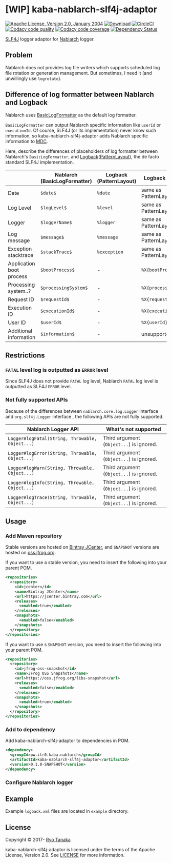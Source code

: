 # [WIP] kaba-nablarch-slf4j-adaptor

[![Apache License, Version 2.0, January 2004](https://img.shields.io/github/license/ryotan/kaba-nablarch-slf4j-adaptor.svg?style=flat)](http://www.apache.org/licenses/)
[![Download](https://api.bintray.com/packages/ryotan/maven/kaba-nablarch-slf4j-adaptor/images/download.svg)](https://bintray.com/ryotan/maven/kaba-nablarch-slf4j-adaptor/_latestVersion)
[![CircleCI](https://circleci.com/gh/ryotan/kaba-nablarch-slf4j-adaptor.svg?style=shield)](https://circleci.com/gh/ryotan/kaba-nablarch-slf4j-adaptor)
[![Codacy code quality](https://api.codacy.com/project/badge/grade/260fa7b1fbd04a0c938ad2fa19e3fd77)](https://www.codacy.com?utm_source=github.com&utm_medium=referral&utm_content=ryotan/kaba-nablarch-slf4j-adaptor&utm_campaign=Badge_Grade)
[![Codacy code coverage](https://api.codacy.com/project/badge/coverage/260fa7b1fbd04a0c938ad2fa19e3fd77)](https://www.codacy.com/app/ryotan/kaba-vault?utm_source=github.com&utm_medium=referral&utm_content=ryotan/kaba-vault&utm_campaign=Badge_Coverage)
[![Dependency Status](https://www.versioneye.com/user/projects/5888e09ec64626004e05780e/badge.svg)](https://www.versioneye.com/user/projects/573791b7a0ca35004baf9553)

[SLF4J](https://www.slf4j.org/) logger adaptor for [Nablarch](https://github.com/nablarch/nablarch) logger.

## Problem

Nablarch does not provides log file writers which supports scheduled log file rotation or generation management. But sometimes, I need it (and unwillingly use `logrotate`).


## Difference of log formatter between Nablarch and Logback

Nablarch uses [BasicLogFormatter](https://nablarch.github.io/docs/5u7/javadoc/nablarch/core/log/basic/BasicLogFormatter.html) as the default log formatter.

`BasicLogFormatter` can output Nablarch specific information like `userId` or `executionId`.
Of course, SLF4J (or its implementation) never know such information, so kaba-nablarch-slf4j-adaptor adds Nablarch specific information to [MDC](https://logback.qos.ch/manual/mdc.html).

Here, describe the differences of placeholders of log formatter between Nablarch's `BasicLogFormatter`, and [Logback](https://logback.qos.ch/)([PatternLayout](https://logback.qos.ch/manual/layouts.html#ClassicPatternLayout)), the de facto standard SLF4J implementation.

|                           | Nablarch (BasicLogFormatter) | Logback (PatternLayout) | Logback w/ this lib    |
|:--------------------------|------------------------------|-------------------------|------------------------|
| Date                      | `$date$`                     | `%date`                 | same as PatternLayout  |
| Log Level                 | `$logLevel$`                 | `%level`                | same as PatternLayout  |
| Logger                    | `$loggerName$`               | `%logger`               | same as PatternLayout  |
| Log message               | `$message$`                  | `%message`              | same as PatternLayout  |
| Exception stacktrace      | `$stackTrace$`               | `%exception`            | same as PatternLayout  |
| Application boot process  | `$bootProcess$`              | -                       | `%X{bootProcess}`      |
| Processing system..?      | `$processingSystem$`         | -                       | `%X{processingSystem}` |
| Request ID                | `$requestId$`                | -                       | `%X{requestId}`        |
| Execution ID              | `$executionId$`              | -                       | `%X{executionId}`      |
| User ID                   | `$userId$`                   | -                       | `%X{userId}`           |
| Additional information    | `$information$`              | -                       | unsupported            |


## Restrictions

### `FATAL` level log is outputted as `ERROR` level

Since SLF4J does not provide `FATAL` log level, Nablarch `FATAL` log level is outputted as SLF4J `ERROR` level.

### Not fully supported APIs

Because of the differences between `nablarch.core.log.Logger` interface and `org.slf4j.Logger` interface , the following APIs are not fully supported.

| Nablarch Logger API                               | What's not supported                     |
|---------------------------------------------------|------------------------------------------|
| `Logger#logFatal(String, Throwable, Object...)`   | Third argument (`Object...`) is ignored. |
| `Logger#logError(String, Throwable, Object...)`   | Third argument (`Object...`) is ignored. |
| `Logger#logWarn(String, Throwable, Object...)`    | Third argument (`Object...`) is ignored. |
| `Logger#logInfo(String, Throwable, Object...)`    | Third argument (`Object...`) is ignored. |
| `Logger#logTrace(String, Throwable, Object...)`   | Third argument (`Object...`) is ignored. |


## Usage

### Add Maven repository

Stable versions are hosted on [Bintray JCenter](https://jcenter.bintray.com),
and `SNAPSHOT` versions are hosted on [oss.jfrog.org](https://oss.jfrog.org/libs-snapshot).

If you want to use a stable version, you need to insert the following into your parent POM.

```xml
<repositories>
  <repository>
    <id>jcenter</id>
    <name>Bintray JCenter</name>
    <url>https://jcenter.bintray.com</url>
    <releases>
      <enabled>true</enabled>
    </releases>
    <snapshots>
      <enabled>false</enabled>
    </snapshots>
  </repository>
</repositories>
```

If you want to use s `SNAPSHOT` version, you need to insert the following into your parent POM.

```xml
<repositories>
  <repository>
    <id>jfrog-oss-snapshot</id>
    <name>JFrog OSS Snapshots</name>
    <url>https://oss.jfrog.org/libs-snapshot</url>
    <releases>
      <enabled>false</enabled>
    </releases>
    <snapshots>
      <enabled>true</enabled>
    </snapshots>
  </repository>
</repositories>
```

### Add to dependency

Add kaba-nablarch-slf4j-adaptor to dependencies in POM.

```xml
<dependency>
  <groupId>pw.itr0.kaba.nablarch</groupId>
  <artifactId>kaba-nablarch-slf4j-adaptor</artifactId>
  <version>0.1.0-SNAPSHOT</version>
</dependency>
```

### Configure Nablarch logger



## Example

Example `logback.xml` files are located in `example` directory.

## License

Copyright © 2017- [Ryo Tanaka](https://github.com/ryotan)

kaba-nablarch-slf4j-adaptor is licensed under the terms of the Apache License, Version 2.0. See [LICENSE](LICENSE) for more information.
